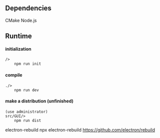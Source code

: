 ## Dependencies
CMake
Node.js

## Runtime

#### initialization
```
/>
    npm run init
```
#### compile
```
./>
    npm run dev
```
#### make a distribution (unfinished)
```
(use administrator)
src/GUI/>
    npm run dist
```

electron-rebuild
npx electron-rebuild
https://github.com/electron/rebuild